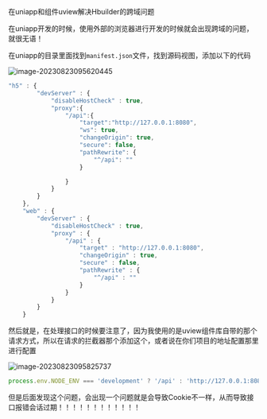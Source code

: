 在uniapp和组件uview解决Hbuilder的跨域问题

在uniapp开发的时候，使用外部的浏览器进行开发的时候就会出现跨域的问题，就很无语！

在uniapp的目录里面找到`manifest.json`文件，找到源码视图，添加以下的代码

![image-20230823095620445](E:\ljy\资料\img\image-20230823095620445.png)

```js
"h5" : {
        "devServer" : {
            "disableHostCheck" : true,
			"proxy":{
				"/api":{
					"target":"http://127.0.0.1:8080",
					"ws": true,
					"changeOrigin": true,
					"secure": false,
					"pathRewrite": {
						"^/api": ""
					}

				}
			}
        }
    },
    "web" : {
        "devServer" : {
            "disableHostCheck" : true,
            "proxy" : {
                "/api" : {
                    "target" : "http://127.0.0.1:8080",
                    "changeOrigin" : true,
                    "secure" : false,
                    "pathRewrite" : {
                        "^/api" : ""
                    }
                }
            }
        }
    }
```

然后就是，在处理接口的时候要注意了，因为我使用的是uview组件库自带的那个请求方式，所以在请求的拦截器那个添加这个，或者说在你们项目的地址配置那里进行配置

![image-20230823095825737](E:\ljy\资料\img\image-20230823095825737.png)

```js
process.env.NODE_ENV === 'development' ? '/api' : 'http://127.0.0.1:8080'
```





但是后面发现这个问题，会出现一个问题就是会导致Cookie不一样，从而导致接口报错会话过期！！！！！！！！！！！！